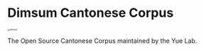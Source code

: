 # Dimsum Cantonese Corpus

<img src="https://p.ipic.vip/oc9i7i.jpg" alt="dimsum" style="zoom:33%;" />

The Open Source Cantonese Corpus maintained by the Yue Lab.
